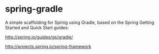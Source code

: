 # spring-gradle
A simple scaffolding for Spring using Gradle, based on the Spring Getting Started and Quick Start guides:

http://spring.io/guides/gs/gradle/

http://projects.spring.io/spring-framework
